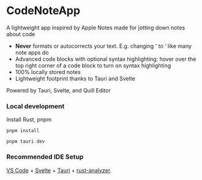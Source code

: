 # CodeNoteApp

A lightweight app inspired by Apple Notes made for jotting down notes about code
* __Never__ formats or autocorrects your text. E.g. changing ' to ‘ like many note apps do
* Advanced code blocks with optional syntax highlighting: hover over the top right corner of a code block to turn on syntax highlighting
* 100% locally stored notes
* Lightweight footprint thanks to Tauri and Svelte


Powered by Tauri, Svelte, and Quill Editor

### Local development

Install Rust, pnpm

`pnpm install`

`pnpm tauri dev`

### Recommended IDE Setup

[VS Code](https://code.visualstudio.com/) + [Svelte](https://marketplace.visualstudio.com/items?itemName=svelte.svelte-vscode) + [Tauri](https://marketplace.visualstudio.com/items?itemName=tauri-apps.tauri-vscode) + [rust-analyzer](https://marketplace.visualstudio.com/items?itemName=rust-lang.rust-analyzer).
